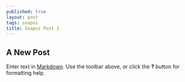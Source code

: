 ```yaml
---
published: true
layout: post
tags: soapui
title: Soapui Post 1
---
```

## A New Post

Enter text in [Markdown](http://daringfireball.net/projects/markdown/). Use the toolbar above, or click the **?** button for formatting help.
